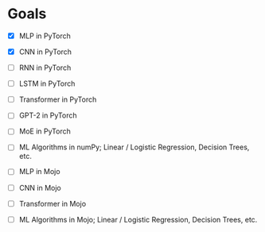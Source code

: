 # Goals

- [X] MLP in PyTorch
- [X] CNN in PyTorch
- [ ] RNN in PyTorch
- [ ] LSTM in PyTorch
- [ ] Transformer in PyTorch
- [ ] GPT-2 in PyTorch
- [ ] MoE in PyTorch
- [ ] ML Algorithms in numPy; Linear / Logistic Regression, Decision Trees, etc.

- [ ] MLP in Mojo
- [ ] CNN in Mojo
- [ ] Transformer in Mojo
- [ ] ML Algorithms in Mojo; Linear / Logistic Regression, Decision Trees, etc.
